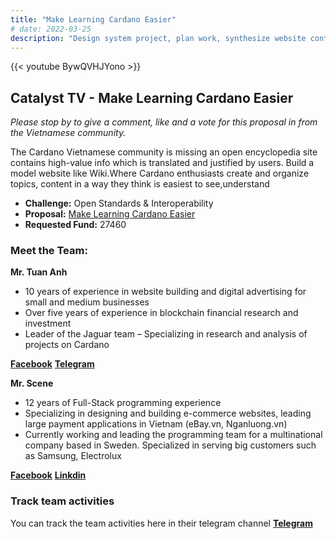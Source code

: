 ```yaml
---
title: "Make Learning Cardano Easier"
# date: 2022-03-25
description: "Design system project, plan work, synthesize website content to post, recruit collaborators, transmit information about the project, attract new users"
---
```

{{<  youtube BywQVHJYono >}}

## Catalyst TV - Make Learning Cardano Easier

*Please stop by to give a comment, like and a vote for this proposal in from the Vietnamese community.*

The Cardano Vietnamese community is missing an open encyclopedia site contains high-value info which is translated and justified by users. Build a model website like Wiki.Where Cardano enthusiasts create and organize topics, content in a way they think is easiest to see,understand

- **Challenge:** Open Standards & Interoperability
- **Proposal:** [Make Learning Cardano Easier](https://cardano.ideascale.com/c/idea/404742)
- **Requested Fund:** 27460

### Meet the Team:

**Mr. Tuan Anh**

- 10 years of experience in website building and digital advertising for small and medium businesses
- Over five years of experience in blockchain financial research and investment
- Leader of the Jaguar team – Specializing in research and analysis of projects on Cardano

[**Facebook**](https://www.facebook.com/tuananh.le.1694059/)
[**Telegram**](https://t.me/tuan_anh_nam_dinh)

**Mr. Scene**

- 12 years of Full-Stack programming experience
- Specializing in designing and building e-commerce websites, leading large payment applications in Vietnam (eBay.vn, Nganluong.vn)
- Currently working and leading the programming team for a multinational company based in Sweden. Specialized in serving big customers such as Samsung, Electrolux

[**Facebook**](https://www.facebook.com/tran.nothingtolose)
[**Linkdin**](https://www.linkedin.com/in/tran-quang-canh-0902932486/)


### Track team activities

You can track the team activities here in their telegram channel
[**Telegram**](https://t.me/wikicardanovietnam)